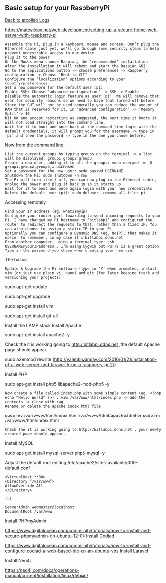 ## Basic setup for your RaspberryPi

[Back to arcollab Logs](/README.md)

https://mattwilcox.net/web-development/setting-up-a-secure-home-web-server-with-raspberry-pi

    Assemble the Pi, plug in a keyboard, mouse and screen. Don’t plug the Ethernet cable just yet, we’ll go through some security steps to help prevent undesirable access to our device.
    Plug it to the power
    On the Noobs menu choose Raspian, the ‘recommended’ installation
    After the installation it will reboot and start the Raspian GUI
    Go to the applications button -> choose preferences -> Raspberry configuration -> Choose ‘Boot to CLI’
    Configure the ‘localization’ options according to your country/preferences
    Set a new password for the default user (pi)
    Enable SSH: Choose ‘advanced configuration’ -> SSH -> Enable
    Disable the automatic login feature as user ‘pi’. We will remove that user for security reasons so we need to have that turned off before
    Since the GUI will not be used generally you can reduce the amount of RAM that is reserved for it. In ‘advanced configuration’ -> ‘Memory Split’-> 16
    hit OK and accept restarting as suggested, the next time it boots it will not load straight into the command line.
    Wait for it to boot and once back at the command line login with the default credentials, it will prompt you for the username -> type in ‘pi’ and then the password -> type in the one you chose before.

Now from the command line:

    List the current groups by typing groups on the terminal -> a list will be displayed: group1 group2 group3
    Create a new user, adding it to all the groups: sudo useradd –m –G group1,group2,group3,… USERNAME
    Set a password for the new user: sudo passwd USERNAME
    Shutdown the Pi: sudo shutdown -h now
    The Pi will turn itself off, you can now plug in the Ethernet cable, unplug the power and plug it back in so it starts up
    Wait for it to boot and once again login with your new credentials
    Delete the default user (pi): sudo deluser —remove–all–files pi

Accessing remotely

    Find your IP address (eg. whatismyip)
    Configure your router port fowarding to send incoming requests to your Pi. I have changed my Pi hostname to ‘bitlabpi’ and configured the router to redirect the requests to that, rather than a fixed IP. You can also choose to assign a static IP to your Pi.
    Optionally you can configure a Dynamic DNS (eg. NoIP), that makes it easier to remember, in my case it’s bitlabpi.ddns.net
    From another computer, using a terminal type: ssh USERNAME@yourIPaddress . I’m using Cygwin but PuTTY is a great option
    Type in the password you chose when creating your new user

The basics

    Update & Upgrade the Pi software (type in ‘Y’ when prompted, install vim (or just use plain vi, nano) and git (for later keeping track and versioning your projects)

sudo apt-get update

sudo apt-get upgrade

sudo apt-get install vim

sudo apt-get install git-all

Install the LAMP stack
Install Apache

sudo apt-get install apache2 -y

Check the it is working going to http://bitlabpi.ddns.net ,the default Apache page should appear.

sudo a2enmod rewrite (http://valentinvannay.com/2016/01/21/installation-of-a-web-server-and-laravel-5-on-a-raspberry-pi-2/)

 
Install PHP

sudo apt-get install php5 libapache2-mod-php5 -y

    Now create a file called index.php with some simple content (eg. <?php echo “Hello World” ?>) : vim /var/www/html/index.php -> add the contents -> close with :wq
    Rename or delete the apache index.html file

sudo mv /var/www/html/index.html /var/www/html/apache.html 
or 
sudo rm /var/www/html/index.html

    Check the it is working going to http://bitlabpi.ddns.net , your newly created page should appear.

Install MySQL

sudo apt-get install mysql-server php5-mysql -y

Adjust the default root editing /etc/apache2/sites-available/000-default.conf

    <VirtualHost *:80>
    <Directory “/var/www”>
    AllowOverride All
    </Directory>

    (…)

    ServerAdmin webmaster@localhost
    DocumentRoot /var/www

     

Install PHPmyAdmin

https://www.digitalocean.com/community/tutorials/how-to-install-and-secure-phpmyadmin-on-ubuntu-12-04
Install Codiad

https://www.digitalocean.com/community/tutorials/how-to-install-and-configure-codiad-a-web-based-ide-on-an-ubuntu-vps
Install Laravel

Install Neo4j

https://neo4j.com/docs/operations-manual/current/installation/linux/debian/
